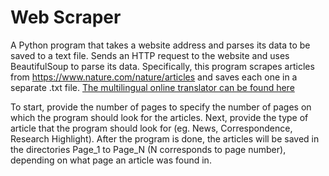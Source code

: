 # Web Scraper

A Python program that takes a website address and parses its data to be saved to a text file. Sends an HTTP request to the website and uses BeautifulSoup to parse its data. Specifically, this program scrapes articles from https://www.nature.com/nature/articles and saves each one in a separate .txt file. <a href="https://github.com/jairo8925/Multilingual_Online_Translator">The multilingual online translator can be found here</a>

To start, provide the number of pages to specify the number of pages on which the program should look for the articles. 
Next, provide the type of article that the program should look for (eg. News, Correspondence, Research Highlight). After
the program is done, the articles will be saved in the directories Page_1 to Page_N (N corresponds to page number), depending on
what page an article was found in.

